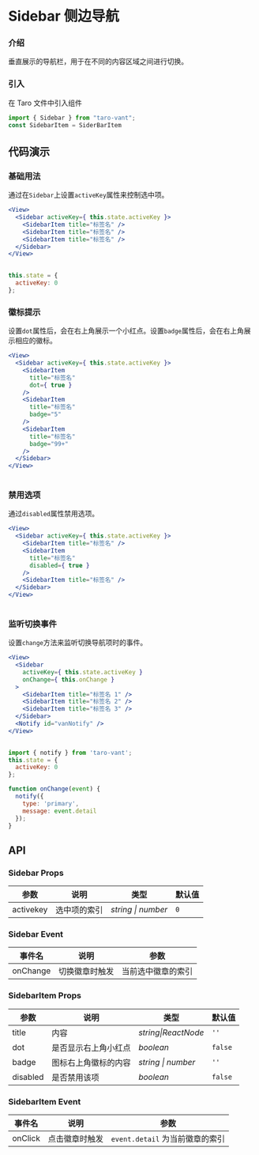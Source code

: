 # Sidebar 侧边导航

### 介绍

垂直展示的导航栏，用于在不同的内容区域之间进行切换。

### 引入

在 Taro 文件中引入组件

```js
import { Sidebar } from "taro-vant";
const SidebarItem = SiderBarItem
```

## 代码演示

### 基础用法

通过在`Sidebar`上设置`activeKey`属性来控制选中项。

```jsx
<View>
  <Sidebar activeKey={ this.state.activeKey }>
    <SidebarItem title="标签名" />
    <SidebarItem title="标签名" />
    <SidebarItem title="标签名" />
  </Sidebar>
</View>
 
```

```js
this.state = {
  activeKey: 0
}; 
```

### 徽标提示

设置`dot`属性后，会在右上角展示一个小红点。设置`badge`属性后，会在右上角展示相应的徽标。

```jsx
<View>
  <Sidebar activeKey={ this.state.activeKey }>
    <SidebarItem
      title="标签名"
      dot={ true }
    />
    <SidebarItem
      title="标签名"
      badge="5"
    />
    <SidebarItem
      title="标签名"
      badge="99+"
    />
  </Sidebar>
</View>
 
```

### 禁用选项

通过`disabled`属性禁用选项。

```jsx
<View>
  <Sidebar activeKey={ this.state.activeKey }>
    <SidebarItem title="标签名" />
    <SidebarItem
      title="标签名"
      disabled={ true }
    />
    <SidebarItem title="标签名" />
  </Sidebar>
</View>
 
```

### 监听切换事件

设置`change`方法来监听切换导航项时的事件。

```jsx
<View>
  <Sidebar
    activeKey={ this.state.activeKey }
    onChange={ this.onChange }
  >
    <SidebarItem title="标签名 1" />
    <SidebarItem title="标签名 2" />
    <SidebarItem title="标签名 3" />
  </Sidebar>
  <Notify id="vanNotify" />
</View>
 
```

```js
import { notify } from 'taro-vant';
this.state = {
  activeKey: 0
};

function onChange(event) {
  notify({
    type: 'primary',
    message: event.detail
  });
} 
```

## API

### Sidebar Props

|  参数       | 说明         | 类型               | 默认值 |
| --------- | ------------ | ------------------ | ------ |
|  activekey  | 选中项的索引 | _string \| number_ | `0`    |

### Sidebar Event

|  事件名  | 说明           | 参数               |
| ------ | -------------- | ------------------ |
|  onChange  | 切换徽章时触发 | 当前选中徽章的索引 |


### SidebarItem Props

|  参数  | 说明 | 类型 | 默认值 |
| --- | --- | --- | --- |
|  title  | 内容 | _string\|ReactNode_ | `''` |
|  dot  | 是否显示右上角小红点 | _boolean_ | `false` |
|  badge | 图标右上角徽标的内容 | _string \| number_ | `''` |
|  disabled  | 是否禁用该项 | _boolean_ | `false` |



### SidebarItem Event

|  事件名  | 说明           | 参数                            |
| ------ | -------------- | ------------------------------- |
|  onClick   | 点击徽章时触发 | `event.detail` 为当前徽章的索引 |

